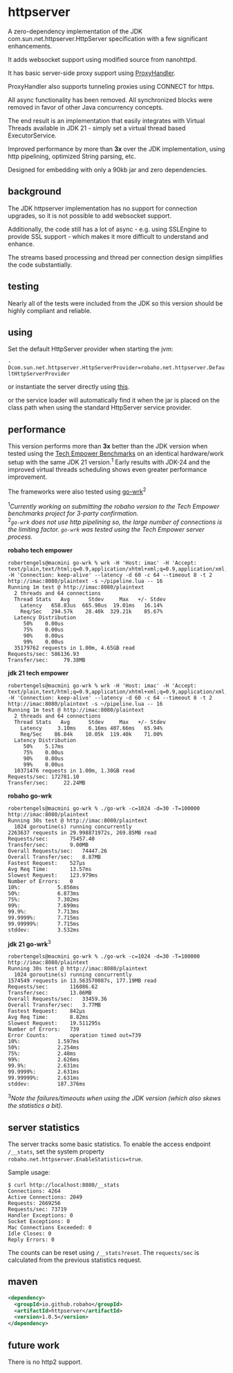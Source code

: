# httpserver

A zero-dependency implementation of the JDK com.sun.net.httpserver.HttpServer specification with a few significant enhancements.

It adds websocket support using modified source from nanohttpd.

It has basic server-side proxy support using [ProxyHandler](https://github.com/robaho/httpserver/blob/main/src/main/java/robaho/net/httpserver/extras/ProxyHandler.java).

ProxyHandler also supports tunneling proxies using CONNECT for https.

All async functionality has been removed. All synchronized blocks were removed in favor of other Java concurrency concepts.

The end result is an implementation that easily integrates with Virtual Threads available in JDK 21 - simply set a virtual thread based ExecutorService.

Improved performance by more than **3x** over the JDK implementation, using http pipelining, optimized String parsing, etc.

Designed for embedding with only a 90kb jar and zero dependencies.

## background

The JDK httpserver implementation has no support for connection upgrades, so it is not possible to add websocket support.

Additionally, the code still has a lot of async - e.g. using SSLEngine to provide SSL support - which makes it more difficult to understand and enhance.

The streams based processing and thread per connection design simplifies the code substantially.

## testing

Nearly all of the tests were included from the JDK so this version should be highly compliant and reliable.

## using

Set the default HttpServer provider when starting the jvm:

<code>-Dcom.sun.net.httpserver.HttpServerProvider=robaho.net.httpserver.DefaultHttpServerProvider</code>

or instantiate the server directly using [this](https://github.com/robaho/httpserver/blob/main/src/main/java/robaho/net/httpserver/DefaultHttpServerProvider.java#L33).

or the service loader will automatically find it when the jar is placed on the class path when using the standard HttpServer service provider.

## performance

This version performs more than **3x** better than the JDK version when tested using the [Tech Empower Benchmarks](https://github.com/TechEmpower/FrameworkBenchmarks/tree/master/frameworks/Java/httpserver) on an identical hardware/work setup with the same JDK 21 version.<sup>1</sup> Early results with JDK-24 and the improved virtual threads scheduling shows even greater performance improvement.

The frameworks were also tested using [go-wrk](https://github.com/robaho/go-wrk)<sup>2</sup>

<sup>1</sup>_Currently working on submitting the robaho version to the Tech Empower benchmarks project for 3-party confirmation._<br>
<sup>2</sup>_`go-wrk` does not use http pipelining so, the large number of connections is the limiting factor. `go-wrk` was tested using the Tech Empower server process._


**robaho tech empower**
```
robertengels@macmini go-wrk % wrk -H 'Host: imac' -H 'Accept: text/plain,text/html;q=0.9,application/xhtml+xml;q=0.9,application/xml;q=0.8,*/*;q=0.7' -H 'Connection: keep-alive' --latency -d 60 -c 64 --timeout 8 -t 2 http://imac:8080/plaintext -s ~/pipeline.lua -- 16
Running 1m test @ http://imac:8080/plaintext
  2 threads and 64 connections
  Thread Stats   Avg      Stdev     Max   +/- Stdev
    Latency   658.83us  665.90us  19.01ms   16.14%
    Req/Sec   294.57k    28.40k  329.21k    85.67%
  Latency Distribution
     50%    0.00us
     75%    0.00us
     90%    0.00us
     99%    0.00us
  35179762 requests in 1.00m, 4.65GB read
Requests/sec: 586136.93
Transfer/sec:     79.38MB
```

**jdk 21 tech empower**
```
robertengels@macmini go-wrk % wrk -H 'Host: imac' -H 'Accept: text/plain,text/html;q=0.9,application/xhtml+xml;q=0.9,application/xml;q=0.8,*/*;q=0.7' -H 'Connection: keep-alive' --latency -d 60 -c 64 --timeout 8 -t 2 http://imac:8080/plaintext -s ~/pipeline.lua -- 16
Running 1m test @ http://imac:8080/plaintext
  2 threads and 64 connections
  Thread Stats   Avg      Stdev     Max   +/- Stdev
    Latency     3.10ms    6.16ms 407.66ms   65.94%
    Req/Sec    86.84k    10.05k  119.40k    71.00%
  Latency Distribution
     50%    5.17ms
     75%    0.00us
     90%    0.00us
     99%    0.00us
  10371476 requests in 1.00m, 1.30GB read
Requests/sec: 172781.10
Transfer/sec:     22.24MB

```

**robaho go-wrk**
```
robertengels@macmini go-wrk % ./go-wrk -c=1024 -d=30 -T=100000 http://imac:8080/plaintext
Running 30s test @ http://imac:8080/plaintext
  1024 goroutine(s) running concurrently
2263637 requests in 29.998871972s, 269.85MB read
Requests/sec:		75457.40
Transfer/sec:		9.00MB
Overall Requests/sec:	74447.26
Overall Transfer/sec:	8.87MB
Fastest Request:	527µs
Avg Req Time:		13.57ms
Slowest Request:	123.979ms
Number of Errors:	0
10%:			5.856ms
50%:			6.873ms
75%:			7.302ms
99%:			7.699ms
99.9%:			7.713ms
99.9999%:		7.715ms
99.99999%:		7.715ms
stddev:			3.532ms
```

**jdk 21 go-wrk**<sup>3</sup>
```
robertengels@macmini go-wrk % ./go-wrk -c=1024 -d=30 -T=100000 http://imac:8080/plaintext
Running 30s test @ http://imac:8080/plaintext
  1024 goroutine(s) running concurrently
1574549 requests in 13.563570087s, 177.19MB read
Requests/sec:		116086.62
Transfer/sec:		13.06MB
Overall Requests/sec:	33459.36
Overall Transfer/sec:	3.77MB
Fastest Request:	842µs
Avg Req Time:		8.82ms
Slowest Request:	19.511295s
Number of Errors:	739
Error Counts:		operation timed out=739
10%:			1.597ms
50%:			2.254ms
75%:			2.48ms
99%:			2.626ms
99.9%:			2.631ms
99.9999%:		2.631ms
99.99999%:		2.631ms
stddev:			187.376ms
```
<sup>3</sup>_Note the failures/timeouts when using the JDK version (which also skews the statistics a bit)._

## server statistics

The server tracks some basic statistics. To enable the access endpoint `/__stats`, set the system property `robaho.net.httpserver.EnableStatistics=true`.

Sample usage:

```shell
$ curl http://localhost:8080/__stats
Connections: 4264
Active Connections: 2049
Requests: 2669256
Requests/sec: 73719
Handler Exceptions: 0
Socket Exceptions: 0
Mac Connections Exceeded: 0
Idle Closes: 0
Reply Errors: 0
```

The counts can be reset using `/__stats?reset`. The `requests/sec` is calculated from the previous statistics request. 

## maven

```xml
<dependency>
  <groupId>io.github.robaho</groupId>
  <artifactId>httpserver</artifactId>
  <version>1.0.5</version>
</dependency>
```
## future work

There is no http2 support.
